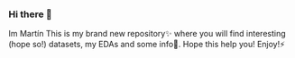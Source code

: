 ### Hi there 👋
Im Martín
This is my brand new repository✨ where you will find interesting (hope so!) datasets, my EDAs and some info🔭.
Hope this help you! Enjoy!⚡
